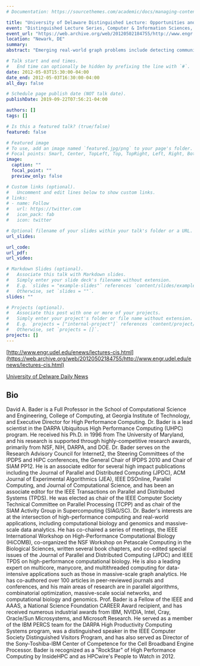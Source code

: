 ```yaml
---
# Documentation: https://sourcethemes.com/academic/docs/managing-content/

title: "University of Delaware Distinguished Lecture: Opportunities and Challenges in Massive Data-Intensive Computing"
event: "Distinguished Lecture Series, Computer & Information Sciences, University of Delaware"
event_url: "https://web.archive.org/web/20120502184755/http://www.engr.udel.edu/enews/lectures-cis.html"
location: "Newark, DE"
summary:
abstract: "Emerging real-world graph problems include detecting community structure in large social networks, improving the resilience of the electric power grid, and detecting and preventing disease in human populations. Unlike traditional applications in computational science and engineering, solving these problems at scale often raises new challenges because of sparsity and the lack of locality in the data, the need for additional research on scalable algorithms and development of frameworks for solving these problems on high performance computers, and the need for improved models that also capture the noise and bias inherent in the torrential data streams. In this talk, the speaker will discuss the opportunities and challenges in massive data-intensive computing for applications in computational biology, genomics, and security. The explosion of real-world graph data poses a substantial challenge: How can we analyze constantly changing graphs with billions of vertices? Our approach leverages fine-grained parallelism, lightweight synchronization, and shared memory, to scale to massive graphs."

# Talk start and end times.
#   End time can optionally be hidden by prefixing the line with `#`.
date: 2012-05-03T15:30:00-04:00
date_end: 2012-05-03T16:30:00-04:00
all_day: false

# Schedule page publish date (NOT talk date).
publishDate: 2019-09-22T07:56:21-04:00

authors: []
tags: []

# Is this a featured talk? (true/false)
featured: false

# Featured image
# To use, add an image named `featured.jpg/png` to your page's folder. 
# Focal points: Smart, Center, TopLeft, Top, TopRight, Left, Right, BottomLeft, Bottom, BottomRight.
image:
  caption: ""
  focal_point: ""
  preview_only: false

# Custom links (optional).
#   Uncomment and edit lines below to show custom links.
# links:
# - name: Follow
#   url: https://twitter.com
#   icon_pack: fab
#   icon: twitter

# Optional filename of your slides within your talk's folder or a URL.
url_slides:

url_code:
url_pdf:
url_video:

# Markdown Slides (optional).
#   Associate this talk with Markdown slides.
#   Simply enter your slide deck's filename without extension.
#   E.g. `slides = "example-slides"` references `content/slides/example-slides.md`.
#   Otherwise, set `slides = ""`.
slides: ""

# Projects (optional).
#   Associate this post with one or more of your projects.
#   Simply enter your project's folder or file name without extension.
#   E.g. `projects = ["internal-project"]` references `content/project/deep-learning/index.md`.
#   Otherwise, set `projects = []`.
projects: []
---
```


[http://www.engr.udel.edu/enews/lectures-cis.html](https://web.archive.org/web/20120502184755/http://www.engr.udel.edu/enews/lectures-cis.html)

[University of Delware Daily News](http://www1.udel.edu/udaily/2012/feb/bader-computer-lecture-022212.html)

## Bio ##

David A. Bader is a Full Professor in the School of Computational Science and Engineering, College of Computing, at Georgia Institute of Technology, and Executive Director for High Performance Computing. Dr. Bader is a lead scientist in the DARPA Ubiquitous High Performance Computing (UHPC) program. He received his Ph.D. in 1996 from The University of Maryland, and his research is supported through highly-competitive research awards, primarily from NSF, NIH, DARPA, and DOE. Dr. Bader serves on the Research Advisory Council for Internet2, the Steering Committees of the IPDPS and HiPC conferences, the General Chair of IPDPS 2010 and Chair of SIAM PP12. He is an associate editor for several high impact publications including the Journal of Parallel and Distributed Computing (JPDC), ACM Journal of Experimental Algorithmics (JEA), IEEE DSOnline, Parallel Computing, and Journal of Computational Science, and has been an associate editor for the IEEE Transactions on Parallel and Distributed Systems (TPDS). He was elected as chair of the IEEE Computer Society Technical Committee on Parallel Processing (TCPP) and as chair of the SIAM Activity Group in Supercomputing (SIAG/SC). Dr. Bader's interests are at the intersection of high-performance computing and real-world applications, including computational biology and genomics and massive-scale data analytics. He has co-chaired a series of meetings, the IEEE International Workshop on High-Performance Computational Biology (HiCOMB), co-organized the NSF Workshop on Petascale Computing in the Biological Sciences, written several book chapters, and co-edited special issues of the Journal of Parallel and Distributed Computing (JPDC) and IEEE TPDS on high-performance computational biology. He is also a leading expert on multicore, manycore, and multithreaded computing for data-intensive applications such as those in massive-scale graph analytics. He has co-authored over 100 articles in peer-reviewed journals and conferences, and his main areas of research are in parallel algorithms, combinatorial optimization, massive-scale social networks, and computational biology and genomics. Prof. Bader is a Fellow of the IEEE and AAAS, a National Science Foundation CAREER Award recipient, and has received numerous industrial awards from IBM, NVIDIA, Intel, Cray, Oracle/Sun Microsystems, and Microsoft Research. He served as a member of the IBM PERCS team for the DARPA High Productivity Computing Systems program, was a distinguished speaker in the IEEE Computer Society Distinguished Visitors Program, and has also served as Director of the Sony-Toshiba-IBM Center of Competence for the Cell Broadband Engine Processor. Bader is recognized as a "RockStar" of High Performance Computing by InsideHPC and as HPCwire's People to Watch in 2012.

